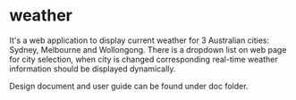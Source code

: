 # weather
It's a web application to display current weather for 3 Australian cities: Sydney, Melbourne and Wollongong. There is a dropdown list on web page for city selection, when city is changed corresponding real-time weather information should be displayed dynamically.

Design document and user guide can be found under doc folder.

